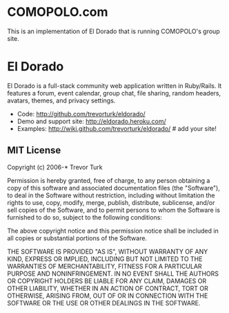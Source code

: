 COMOPOLO.com
============

This is an implementation of El Dorado that is running COMOPOLO's group site.


El Dorado
=========

El Dorado is a full-stack community web application written in Ruby/Rails.
It features a forum, event calendar, group chat, file sharing, random headers,
avatars, themes, and privacy settings.

- Code: <http://github.com/trevorturk/eldorado/>
- Demo and support site: <http://eldorado.heroku.com/>
- Examples: <http://wiki.github.com/trevorturk/eldorado/> # add your site!


MIT License
-----------

Copyright (c) 2006-* Trevor Turk

Permission is hereby granted, free of charge, to any person
obtaining a copy of this software and associated documentation
files (the "Software"), to deal in the Software without
restriction, including without limitation the rights to use,
copy, modify, merge, publish, distribute, sublicense, and/or sell
copies of the Software, and to permit persons to whom the
Software is furnished to do so, subject to the following
conditions:

The above copyright notice and this permission notice shall be
included in all copies or substantial portions of the Software.

THE SOFTWARE IS PROVIDED "AS IS", WITHOUT WARRANTY OF ANY KIND,
EXPRESS OR IMPLIED, INCLUDING BUT NOT LIMITED TO THE WARRANTIES
OF MERCHANTABILITY, FITNESS FOR A PARTICULAR PURPOSE AND
NONINFRINGEMENT. IN NO EVENT SHALL THE AUTHORS OR COPYRIGHT
HOLDERS BE LIABLE FOR ANY CLAIM, DAMAGES OR OTHER LIABILITY,
WHETHER IN AN ACTION OF CONTRACT, TORT OR OTHERWISE, ARISING
FROM, OUT OF OR IN CONNECTION WITH THE SOFTWARE OR THE USE OR
OTHER DEALINGS IN THE SOFTWARE.